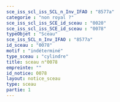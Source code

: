 ```yaml
---
sce_iss_scl_iss_SCL_n_Inv_IFAO : "8577a"
categorie : "non royal ?"
sce_iss_scl_iss_SCE_id_sceau : "0020"
sce_iss_scl_iss_SCE_id_sceau : "0078"
typeObjet : "Sceau"
sce_iss_SCL_n_Inv_IFAO : "8577a"
id_sceau : "0078"
motif : "indéterminé"
type_sceau : "cylindre"
title: sceau n°0078
empreinte: ""
id_notice: 0078
layout: notice_sceau
type: sceau
partie: 1
---
```

